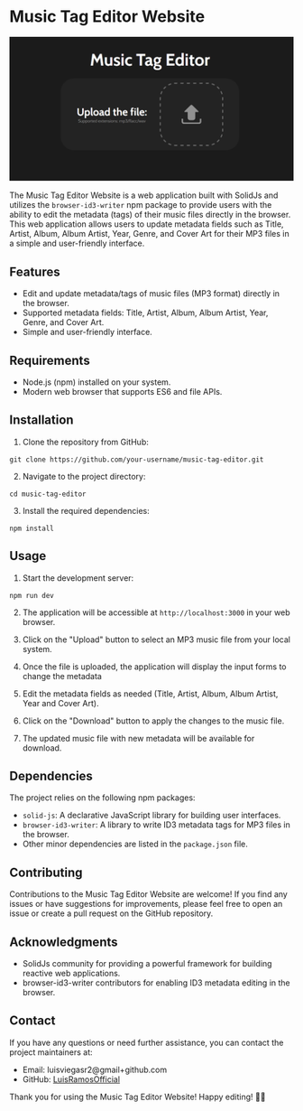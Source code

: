 
# Music Tag Editor Website

![Music Tag Editor Website](Screenshots/1.png)

The Music Tag Editor Website is a web application built with SolidJs and utilizes the `browser-id3-writer` npm package to provide users with the ability to edit the metadata (tags) of their music files directly in the browser. This web application allows users to update metadata fields such as Title, Artist, Album, Album Artist, Year, Genre, and Cover Art for their MP3 files in a simple and user-friendly interface.

## Features

- Edit and update metadata/tags of music files (MP3 format) directly in the browser.
- Supported metadata fields: Title, Artist, Album, Album Artist, Year, Genre, and Cover Art.
- Simple and user-friendly interface.

## Requirements

- Node.js (npm) installed on your system.
- Modern web browser that supports ES6 and file APIs.

## Installation

1. Clone the repository from GitHub:

```
git clone https://github.com/your-username/music-tag-editor.git
```

2. Navigate to the project directory:

```
cd music-tag-editor
```

3. Install the required dependencies:

```
npm install
```

## Usage

1. Start the development server:

```
npm run dev
```

2. The application will be accessible at `http://localhost:3000` in your web browser.

3. Click on the "Upload" button to select an MP3 music file from your local system.

4. Once the file is uploaded, the application will display the input forms to change the metadata

5. Edit the metadata fields as needed (Title, Artist, Album, Album Artist, Year and Cover Art).

6. Click on the "Download" button to apply the changes to the music file.

7. The updated music file with new metadata will be available for download.

## Dependencies

The project relies on the following npm packages:

- `solid-js`: A declarative JavaScript library for building user interfaces.
- `browser-id3-writer`: A library to write ID3 metadata tags for MP3 files in the browser.
- Other minor dependencies are listed in the `package.json` file.

## Contributing

Contributions to the Music Tag Editor Website are welcome! If you find any issues or have suggestions for improvements, please feel free to open an issue or create a pull request on the GitHub repository.


## Acknowledgments

- SolidJs community for providing a powerful framework for building reactive web applications.
- browser-id3-writer contributors for enabling ID3 metadata editing in the browser.

## Contact

If you have any questions or need further assistance, you can contact the project maintainers at:

- Email: luisviegasr2@gmail+github.com
- GitHub: [LuisRamosOfficial](https://github.com/LuisRamosOfficial)

Thank you for using the Music Tag Editor Website! Happy editing! 🎵🎶